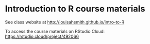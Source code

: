# Introduction to R course materials

See class website at http://louisahsmith.github.io/intro-to-R

To access the course materials on RStudio Cloud: https://rstudio.cloud/project/492066